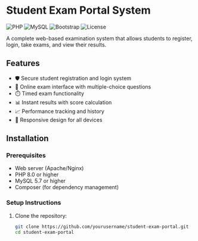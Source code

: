 # Student Exam Portal System

![PHP](https://img.shields.io/badge/PHP-8.0+-777BB4?logo=php&logoColor=white)
![MySQL](https://img.shields.io/badge/MySQL-5.7+-4479A1?logo=mysql&logoColor=white)
![Bootstrap](https://img.shields.io/badge/Bootstrap-5.2+-7952B3?logo=bootstrap&logoColor=white)
![License](https://img.shields.io/badge/License-MIT-green.svg)

A complete web-based examination system that allows students to register, login, take exams, and view their results.

## Features

- 🛡️ Secure student registration and login system
- 📝 Online exam interface with multiple-choice questions
- ⏱️ Timed exam functionality
- 📊 Instant results with score calculation
- 📈 Performance tracking and history
- 📱 Responsive design for all devices

## Installation

### Prerequisites
- Web server (Apache/Nginx)
- PHP 8.0 or higher
- MySQL 5.7 or higher
- Composer (for dependency management)

### Setup Instructions

1. Clone the repository:
   ```bash
   git clone https://github.com/yourusername/student-exam-portal.git
   cd student-exam-portal
